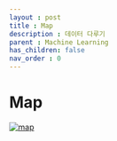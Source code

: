 ```yaml
---
layout : post
title : Map
description : 데이터 다루기
parent : Machine Learning
has_children: false
nav_order : 0
---
```


# Map

[![map](../../../assets/images/Machine%20Learning.png)](../../../assets/images/Machine%20Learning.png)